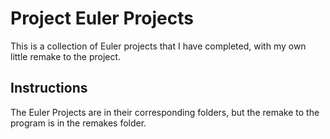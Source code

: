 # Project Euler Projects

This is a collection of Euler projects that I have completed, with my own little remake to the project.

## Instructions

The Euler Projects are in their corresponding folders, but the remake to the program is in the remakes folder.